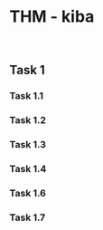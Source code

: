 # THM - kiba

<br>

## Task 1

### Task 1.1

> 

### Task 1.2

> 

### Task 1.3

> 

### Task 1.4

> 

### Task 1.6

> 

### Task 1.7

> 

<br>

